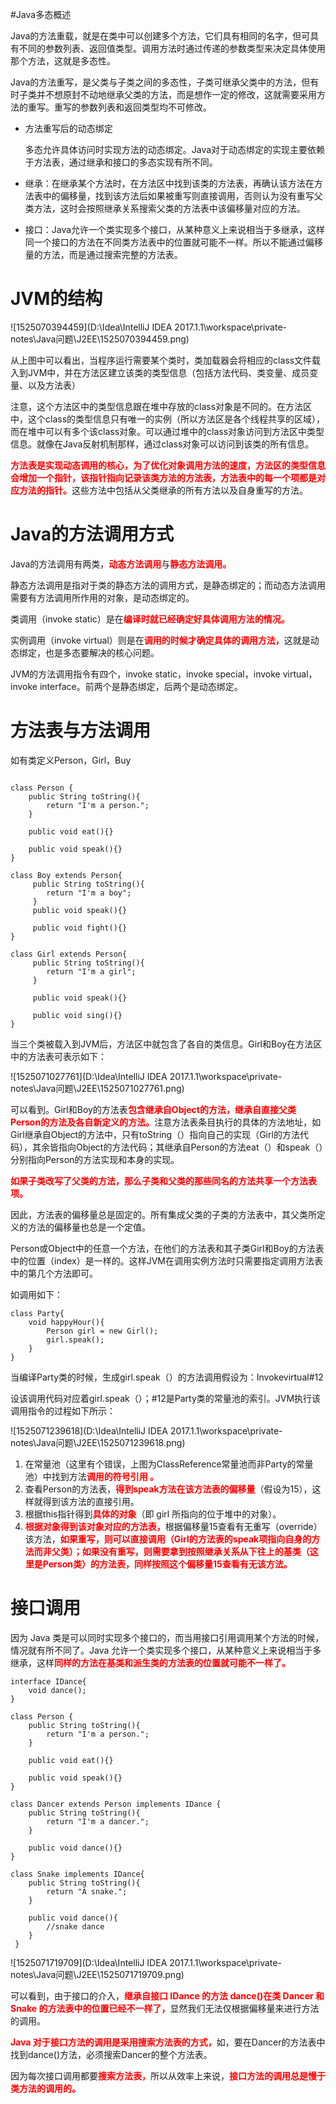 #Java多态概述

Java的方法重载，就是在类中可以创建多个方法，它们具有相同的名字，但可具有不同的参数列表、返回值类型。调用方法时通过传递的参数类型来决定具体使用那个方法，这就是多态性。

Java的方法重写，是父类与子类之间的多态性，子类可继承父类中的方法，但有时子类并不想原封不动地继承父类的方法，而是想作一定的修改，这就需要采用方法的重写。重写的参数列表和返回类型均不可修改。

* 方法重写后的动态绑定

  多态允许具体访问时实现方法的动态绑定。Java对于动态绑定的实现主要依赖于方法表，通过继承和接口的多态实现有所不同。

* 继承：在继承某个方法时，在方法区中找到该类的方法表，再确认该方法在方法表中的偏移量，找到该方法后如果被重写则直接调用，否则认为没有重写父类方法，这时会按照继承关系搜索父类的方法表中该偏移量对应的方法。

* 接口：Java允许一个类实现多个接口，从某种意义上来说相当于多继承，这样同一个接口的方法在不同类方法表中的位置就可能不一样。所以不能通过偏移量的方法，而是通过搜索完整的方法表。

# JVM的结构

![1525070394459](D:\Idea\IntelliJ IDEA 2017.1.1\workspace\private-notes\Java问题\J2EE\1525070394459.png)

从上图中可以看出，当程序运行需要某个类时，类加载器会将相应的class文件载入到JVM中，并在方法区建立该类的类型信息（包括方法代码、类变量、成员变量、以及方法表）

注意，这个方法区中的类型信息跟在堆中存放的class对象是不同的。在方法区中，这个class的类型信息只有唯一的实例（所以方法区是各个线程共享的区域），而在堆中可以有多个该class对象。可以通过堆中的class对象访问到方法区中类型信息。就像在Java反射机制那样，通过class对象可以访问到该类的所有信息。

<font color=red>**方法表是实现动态调用的核心，为了优化对象调用方法的速度，方法区的类型信息会增加一个指针，该指针指向记录该类方法的方法表，方法表中的每一个项都是对应方法的指针。**</font>这些方法中包括从父类继承的所有方法以及自身重写的方法。

# Java的方法调用方式

Java的方法调用有两类，<font color=red>**动态方法调用**</font>与<font color=red>**静态方法调用。**</font>

静态方法调用是指对于类的静态方法的调用方式，是静态绑定的；而动态方法调用需要有方法调用所作用的对象，是动态绑定的。

类调用（invoke static）是在<font color=red>**编译时就已经确定好具体调用方法的情况。**</font>

实例调用（invoke virtual）则是在<font color=red>**调用的时候才确定具体的调用方法，**</font>这就是动态绑定，也是多态要解决的核心问题。

JVM的方法调用指令有四个，invoke static，invoke special，invoke virtual，invoke interface。前两个是静态绑定，后两个是动态绑定。

# 方法表与方法调用

如有类定义Person，Girl，Buy

```

class Person {
	public String toString(){
		return "I'm a person.";
	}
	
 	public void eat(){}
 	
 	public void speak(){}
}

class Boy extends Person{
     public String toString(){
        return "I'm a boy";
     }
     public void speak(){}
     
     public void fight(){}
}

class Girl extends Person{
     public String toString(){
        return "I'm a girl";
     }
     
     public void speak(){}
     
     public void sing(){} 
}  
```

当三个类被载入到JVM后，方法区中就包含了各自的类信息。Girl和Boy在方法区中的方法表可表示如下：

![1525071027761](D:\Idea\IntelliJ IDEA 2017.1.1\workspace\private-notes\Java问题\J2EE\1525071027761.png)

可以看到。Girl和Boy的方法表<font color=red>**包含继承自Object的方法，继承自直接父类Person的方法及各自新定义的方法。**</font>注意方法表条目执行的具体的方法地址，如Girl继承自Object的方法中，只有toString（）指向自己的实现（Girl的方法代码），其余皆指向Object的方法代码；其继承自Person的方法eat（）和speak（）分别指向Person的方法实现和本身的实现。

<font color=red>**如果子类改写了父类的方法，那么子类和父类的那些同名的方法共享一个方法表项。**</font>

因此，方法表的偏移量总是固定的。所有集成父类的子类的方法表中，其父类所定义的方法的偏移量也总是一个定值。

Person或Object中的任意一个方法，在他们的方法表和其子类Girl和Boy的方法表中的位置（index）是一样的。这样JVM在调用实例方法时只需要指定调用方法表中的第几个方法即可。

如调用如下：

```
class Party{
    void happyHour(){   
        Person girl = new Girl();   
        girl.speak();
    }   
} 
```

当编译Party类的时候，生成girl.speak（）的方法调用假设为：Invokevirtual#12

设该调用代码对应着girl.speak（）；#12是Party类的常量池的索引。JVM执行该调用指令的过程如下所示：

![1525071239618](D:\Idea\IntelliJ IDEA 2017.1.1\workspace\private-notes\Java问题\J2EE\1525071239618.png)

1. 在常量池（这里有个错误，上图为ClassReference常量池而非Party的常量池）中找到方法<font color=red>**调用的符号引用 。**</font>
2. 查看Person的方法表，<font color=red>**得到speak方法在该方法表的偏移量**</font>（假设为15），这样就得到该方法的直接引用。 
3. 根据this指针得到<font color=red>**具体的对象**</font>（即 girl 所指向的位于堆中的对象）。
4. <font color=red>**根据对象得到该对象对应的方法表，**</font>根据偏移量15查看有无重写（override）该方法，<font color=red>**如果重写，则可以直接调用（Girl的方法表的speak项指向自身的方法而非父类）；如果没有重写，则需要拿到按照继承关系从下往上的基类（这里是Person类）的方法表，同样按照这个偏移量15查看有无该方法。**</font>



# 接口调用

因为 Java 类是可以同时实现多个接口的，而当用接口引用调用某个方法的时候，情况就有所不同了。Java 允许一个类实现多个接口，从某种意义上来说相当于多继承，这样<font color=red>**同样的方法在基类和派生类的方法表的位置就可能不一样了。**</font>

```
interface IDance{
	void dance();
} 

class Person {
    public String toString(){
		return "I'm a person.";
	}
	
    public void eat(){}
     
    public void speak(){}
}

class Dancer extends Person implements IDance {
    public String toString(){
    	return "I'm a dancer.";
	}
      
	public void dance(){}
}

class Snake implements IDance{
	public String toString(){
		return "A snake."; 
	}
       
    public void dance(){
		//snake dance
	}
 } 
```

![1525071719709](D:\Idea\IntelliJ IDEA 2017.1.1\workspace\private-notes\Java问题\J2EE\1525071719709.png)

可以看到，由于接口的介入，<font color=red>**继承自接口 IDance 的方法 dance()在类 Dancer 和 Snake 的方法表中的位置已经不一样了，**</font>显然我们无法仅根据偏移量来进行方法的调用。

<font color=red>**Java 对于接口方法的调用是采用搜索方法表的方式，**</font>如，要在Dancer的方法表中找到dance()方法，必须搜索Dancer的整个方法表。

因为每次接口调用都要<font color=red>**搜索方法表，**</font>所以从效率上来说，<font color=red>**接口方法的调用总是慢于类方法的调用的。**</font>